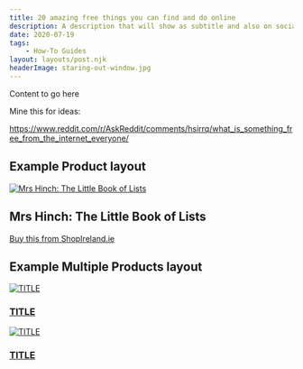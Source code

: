 ```yaml
---
title: 20 amazing free things you can find and do online
description: A description that will show as subtitle and also on social sharing
date: 2020-07-19
tags:
	- How-To Guides
layout: layouts/post.njk
headerImage: staring-out-window.jpg
---
```


Content to go here

Mine this for ideas:

https://www.reddit.com/r/AskReddit/comments/hsirrq/what_is_something_free_from_the_internet_everyone/

## Example Product layout

<section class="product">
	<div class="product-image">
		<a href="https://www.shopireland.ie/books/0241461871"><img src="https://m.media-amazon.com/images/I/41UZ+LOsbAL.jpg" alt="Mrs Hinch: The Little Book of Lists"></a>
	</div>
	<div class="product-details">
		<h2>Mrs Hinch: The Little Book of Lists</h2>
		<p><a href="https://www.shopireland.ie/books/0241461871">Buy this from ShopIreland.ie</a></p>
	</div>
</section>

## Example Multiple Products layout

<section class="products">
	<div class="product">
		<div class="product-image"><a href="URL"><img src="IMAGESRC" alt="TITLE"></a></div>
		<div class="product-details">
			<h3><a href="URL">TITLE</a></h3>
		</div>
	</div>
	<div class="product">
		<div class="product-image"><a href="URL"><img src="IMAGESRC" alt="TITLE"></a></div>
		<div class="product-details">
			<h3><a href="URL">TITLE</a></h3>
		</div>
	</div>
</section>

